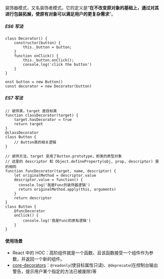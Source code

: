 装饰器模式，又名装饰者模式。它的定义是“**在不改变原对象的基础上，通过对其进行包装拓展，使原有对象可以满足用户的更复杂需求**”。



##### ES6 写法

```
class Decorator() {
	constructor(button) {
		this._button = button;
	}
	function onClick() {
		this._button.onClick();
		console.log('click the button')
	}
}

onst button = new Button()
const decorator = new Decorator(button)
```



##### ES7 写法

```
// 装饰类，target 是目标类
function classDecorator(target) {
    target.hasDecorator = true
  	return target
}
@classDecorator
class Button {
    // Button类的相关逻辑
}

// 装饰方法，target 变成了Button.prototype，即类的原型对象
// 这里的 descriptor 和 Object.defineProperty(obj, prop, descriptor) 里的相同
function funcDecorator(target, name, descriptor) {
    let originalMethod = descriptor.value
    descriptor.value = function() {
      console.log('我是Func的装饰器逻辑')
      return originalMethod.apply(this, arguments)
    }
    return descriptor
}
class Button {
    @funcDecorator
    onClick() { 
        console.log('我是Func的原有逻辑')
    }
}  
```



#### 使用场景

- React 中的 HOC：高阶组件就是一个函数，且该函数接受一个组件作为参数，并返回一个新的组件。
-  [core-decorators](https://link.juejin.cn/?target=https%3A%2F%2Fgithub.com%2Fjayphelps%2Fcore-decorators)：`@readonly`(使目标属性只读)、`@deprecate`(在控制台输出警告，提示用户某个指定的方法已被废除)等
